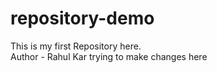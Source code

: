 # repository-demo
This is my first Repository here.
<br>
Author - Rahul Kar
trying to make changes here

